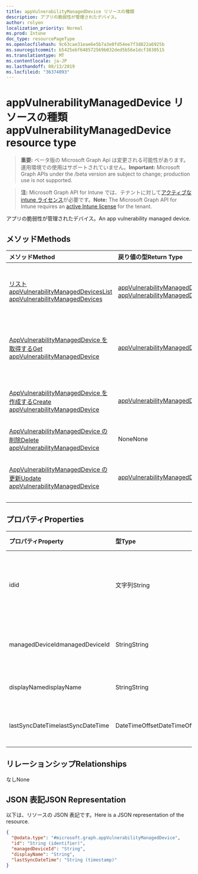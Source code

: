 ```yaml
---
title: appVulnerabilityManagedDevice リソースの種類
description: アプリの脆弱性が管理されたデバイス。
author: rolyon
localization_priority: Normal
ms.prod: Intune
doc_type: resourcePageType
ms.openlocfilehash: 9c63cae31eae6e5b7a3e0fd54ee7f3d822a6925b
ms.sourcegitcommit: b5425ebf648572569b032ded5b56e1dcf3830515
ms.translationtype: MT
ms.contentlocale: ja-JP
ms.lasthandoff: 08/13/2019
ms.locfileid: "36374093"
---
```

# <a name="appvulnerabilitymanageddevice-resource-type"></a><span data-ttu-id="784d0-103">appVulnerabilityManagedDevice リソースの種類</span><span class="sxs-lookup"><span data-stu-id="784d0-103">appVulnerabilityManagedDevice resource type</span></span>

> <span data-ttu-id="784d0-104">**重要:** ベータ版の Microsoft Graph Api は変更される可能性があります。運用環境での使用はサポートされていません。</span><span class="sxs-lookup"><span data-stu-id="784d0-104">**Important:** Microsoft Graph APIs under the /beta version are subject to change; production use is not supported.</span></span>

> <span data-ttu-id="784d0-105">**注:** Microsoft Graph API for Intune では、テナントに対して[アクティブな intune ライセンス](https://go.microsoft.com/fwlink/?linkid=839381)が必要です。</span><span class="sxs-lookup"><span data-stu-id="784d0-105">**Note:** The Microsoft Graph API for Intune requires an [active Intune license](https://go.microsoft.com/fwlink/?linkid=839381) for the tenant.</span></span>

<span data-ttu-id="784d0-106">アプリの脆弱性が管理されたデバイス。</span><span class="sxs-lookup"><span data-stu-id="784d0-106">An app vulnerability managed device.</span></span>

## <a name="methods"></a><span data-ttu-id="784d0-107">メソッド</span><span class="sxs-lookup"><span data-stu-id="784d0-107">Methods</span></span>
|<span data-ttu-id="784d0-108">メソッド</span><span class="sxs-lookup"><span data-stu-id="784d0-108">Method</span></span>|<span data-ttu-id="784d0-109">戻り値の型</span><span class="sxs-lookup"><span data-stu-id="784d0-109">Return Type</span></span>|<span data-ttu-id="784d0-110">説明</span><span class="sxs-lookup"><span data-stu-id="784d0-110">Description</span></span>|
|:---|:---|:---|
|[<span data-ttu-id="784d0-111">リスト appVulnerabilityManagedDevices</span><span class="sxs-lookup"><span data-stu-id="784d0-111">List appVulnerabilityManagedDevices</span></span>](../api/intune-partnerintegration-appvulnerabilitymanageddevice-list.md)|<span data-ttu-id="784d0-112">[appVulnerabilityManagedDevice](../resources/intune-partnerintegration-appvulnerabilitymanageddevice.md)コレクション</span><span class="sxs-lookup"><span data-stu-id="784d0-112">[appVulnerabilityManagedDevice](../resources/intune-partnerintegration-appvulnerabilitymanageddevice.md) collection</span></span>|<span data-ttu-id="784d0-113">[AppVulnerabilityManagedDevice](../resources/intune-partnerintegration-appvulnerabilitymanageddevice.md)オブジェクトのプロパティとリレーションシップをリストします。</span><span class="sxs-lookup"><span data-stu-id="784d0-113">List properties and relationships of the [appVulnerabilityManagedDevice](../resources/intune-partnerintegration-appvulnerabilitymanageddevice.md) objects.</span></span>|
|[<span data-ttu-id="784d0-114">AppVulnerabilityManagedDevice を取得する</span><span class="sxs-lookup"><span data-stu-id="784d0-114">Get appVulnerabilityManagedDevice</span></span>](../api/intune-partnerintegration-appvulnerabilitymanageddevice-get.md)|[<span data-ttu-id="784d0-115">appVulnerabilityManagedDevice</span><span class="sxs-lookup"><span data-stu-id="784d0-115">appVulnerabilityManagedDevice</span></span>](../resources/intune-partnerintegration-appvulnerabilitymanageddevice.md)|<span data-ttu-id="784d0-116">[AppVulnerabilityManagedDevice](../resources/intune-partnerintegration-appvulnerabilitymanageddevice.md)オブジェクトのプロパティとリレーションシップを読み取ります。</span><span class="sxs-lookup"><span data-stu-id="784d0-116">Read properties and relationships of the [appVulnerabilityManagedDevice](../resources/intune-partnerintegration-appvulnerabilitymanageddevice.md) object.</span></span>|
|[<span data-ttu-id="784d0-117">AppVulnerabilityManagedDevice を作成する</span><span class="sxs-lookup"><span data-stu-id="784d0-117">Create appVulnerabilityManagedDevice</span></span>](../api/intune-partnerintegration-appvulnerabilitymanageddevice-create.md)|[<span data-ttu-id="784d0-118">appVulnerabilityManagedDevice</span><span class="sxs-lookup"><span data-stu-id="784d0-118">appVulnerabilityManagedDevice</span></span>](../resources/intune-partnerintegration-appvulnerabilitymanageddevice.md)|<span data-ttu-id="784d0-119">新しい[appVulnerabilityManagedDevice](../resources/intune-partnerintegration-appvulnerabilitymanageddevice.md)オブジェクトを作成します。</span><span class="sxs-lookup"><span data-stu-id="784d0-119">Create a new [appVulnerabilityManagedDevice](../resources/intune-partnerintegration-appvulnerabilitymanageddevice.md) object.</span></span>|
|[<span data-ttu-id="784d0-120">AppVulnerabilityManagedDevice の削除</span><span class="sxs-lookup"><span data-stu-id="784d0-120">Delete appVulnerabilityManagedDevice</span></span>](../api/intune-partnerintegration-appvulnerabilitymanageddevice-delete.md)|<span data-ttu-id="784d0-121">None</span><span class="sxs-lookup"><span data-stu-id="784d0-121">None</span></span>|<span data-ttu-id="784d0-122">[AppVulnerabilityManagedDevice](../resources/intune-partnerintegration-appvulnerabilitymanageddevice.md)を削除します。</span><span class="sxs-lookup"><span data-stu-id="784d0-122">Deletes a [appVulnerabilityManagedDevice](../resources/intune-partnerintegration-appvulnerabilitymanageddevice.md).</span></span>|
|[<span data-ttu-id="784d0-123">AppVulnerabilityManagedDevice の更新</span><span class="sxs-lookup"><span data-stu-id="784d0-123">Update appVulnerabilityManagedDevice</span></span>](../api/intune-partnerintegration-appvulnerabilitymanageddevice-update.md)|[<span data-ttu-id="784d0-124">appVulnerabilityManagedDevice</span><span class="sxs-lookup"><span data-stu-id="784d0-124">appVulnerabilityManagedDevice</span></span>](../resources/intune-partnerintegration-appvulnerabilitymanageddevice.md)|<span data-ttu-id="784d0-125">[AppVulnerabilityManagedDevice](../resources/intune-partnerintegration-appvulnerabilitymanageddevice.md)オブジェクトのプロパティを更新します。</span><span class="sxs-lookup"><span data-stu-id="784d0-125">Update the properties of a [appVulnerabilityManagedDevice](../resources/intune-partnerintegration-appvulnerabilitymanageddevice.md) object.</span></span>|

## <a name="properties"></a><span data-ttu-id="784d0-126">プロパティ</span><span class="sxs-lookup"><span data-stu-id="784d0-126">Properties</span></span>
|<span data-ttu-id="784d0-127">プロパティ</span><span class="sxs-lookup"><span data-stu-id="784d0-127">Property</span></span>|<span data-ttu-id="784d0-128">型</span><span class="sxs-lookup"><span data-stu-id="784d0-128">Type</span></span>|<span data-ttu-id="784d0-129">説明</span><span class="sxs-lookup"><span data-stu-id="784d0-129">Description</span></span>|
|:---|:---|:---|
|<span data-ttu-id="784d0-130">id</span><span class="sxs-lookup"><span data-stu-id="784d0-130">id</span></span>|<span data-ttu-id="784d0-131">文字列</span><span class="sxs-lookup"><span data-stu-id="784d0-131">String</span></span>|<span data-ttu-id="784d0-132">エンティティキー、および AAD デバイス ID。</span><span class="sxs-lookup"><span data-stu-id="784d0-132">The entity key, and AAD device ID.</span></span>|
|<span data-ttu-id="784d0-133">managedDeviceId</span><span class="sxs-lookup"><span data-stu-id="784d0-133">managedDeviceId</span></span>|<span data-ttu-id="784d0-134">String</span><span class="sxs-lookup"><span data-stu-id="784d0-134">String</span></span>|<span data-ttu-id="784d0-135">Intune 管理デバイス ID。</span><span class="sxs-lookup"><span data-stu-id="784d0-135">The Intune managed device ID.</span></span>|
|<span data-ttu-id="784d0-136">displayName</span><span class="sxs-lookup"><span data-stu-id="784d0-136">displayName</span></span>|<span data-ttu-id="784d0-137">String</span><span class="sxs-lookup"><span data-stu-id="784d0-137">String</span></span>|<span data-ttu-id="784d0-138">デバイス名。</span><span class="sxs-lookup"><span data-stu-id="784d0-138">The device name.</span></span>|
|<span data-ttu-id="784d0-139">lastSyncDateTime</span><span class="sxs-lookup"><span data-stu-id="784d0-139">lastSyncDateTime</span></span>|<span data-ttu-id="784d0-140">DateTimeOffset</span><span class="sxs-lookup"><span data-stu-id="784d0-140">DateTimeOffset</span></span>|<span data-ttu-id="784d0-141">作成日を指定します。</span><span class="sxs-lookup"><span data-stu-id="784d0-141">The created date.</span></span>|

## <a name="relationships"></a><span data-ttu-id="784d0-142">リレーションシップ</span><span class="sxs-lookup"><span data-stu-id="784d0-142">Relationships</span></span>
<span data-ttu-id="784d0-143">なし</span><span class="sxs-lookup"><span data-stu-id="784d0-143">None</span></span>

## <a name="json-representation"></a><span data-ttu-id="784d0-144">JSON 表記</span><span class="sxs-lookup"><span data-stu-id="784d0-144">JSON Representation</span></span>
<span data-ttu-id="784d0-145">以下は、リソースの JSON 表記です。</span><span class="sxs-lookup"><span data-stu-id="784d0-145">Here is a JSON representation of the resource.</span></span>
<!-- {
  "blockType": "resource",
  "keyProperty": "id",
  "@odata.type": "microsoft.graph.appVulnerabilityManagedDevice"
}
-->
``` json
{
  "@odata.type": "#microsoft.graph.appVulnerabilityManagedDevice",
  "id": "String (identifier)",
  "managedDeviceId": "String",
  "displayName": "String",
  "lastSyncDateTime": "String (timestamp)"
}
```



